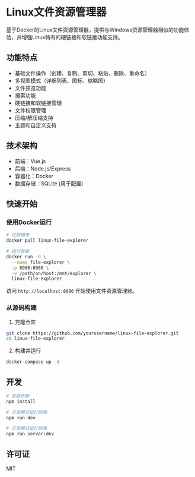 # Linux文件资源管理器

基于Docker的Linux文件资源管理器，提供与Windows资源管理器相似的功能体验，并增强Linux特有的硬链接和软链接功能支持。

## 功能特点

- 基础文件操作（创建、复制、剪切、粘贴、删除、重命名）
- 多视图模式（详细列表、图标、缩略图）
- 文件预览功能
- 搜索功能
- 硬链接和软链接管理
- 文件权限管理
- 压缩/解压缩支持
- 主题和自定义支持

## 技术架构

- 前端：Vue.js
- 后端：Node.js/Express
- 容器化：Docker
- 数据存储：SQLite (用于配置)

## 快速开始

### 使用Docker运行

```bash
# 拉取镜像
docker pull linux-file-explorer

# 运行容器
docker run -d \
  --name file-explorer \
  -p 8080:8080 \
  -v /path/on/host:/mnt/explorer \
  linux-file-explorer
```

访问 `http://localhost:8080` 开始使用文件资源管理器。

### 从源码构建

1. 克隆仓库
```bash
git clone https://github.com/yourusername/linux-file-explorer.git
cd linux-file-explorer
```

2. 构建并运行
```bash
docker-compose up -d
```

## 开发

```bash
# 安装依赖
npm install

# 开发模式运行前端
npm run dev

# 开发模式运行后端
npm run server:dev
```

## 许可证

MIT 